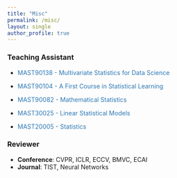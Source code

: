 ```yaml
---
title: "Misc"
permalink: /misc/
layout: single
author_profile: true
---
```


### Teaching Assistant

- <a href="https://handbook.unimelb.edu.au/subjects/mast90138" target="_blank" style="text-decoration: none; color: rgb(45, 120, 180);">MAST90138 - Multivariate Statistics for Data Science</a>

- <a href="https://handbook.unimelb.edu.au/subjects/mast90104" target="_blank" style="text-decoration: none; color: rgb(45, 120, 180);">MAST90104 - A First Course in Statistical Learning</a>

- <a href="https://handbook.unimelb.edu.au/subjects/mast90082" target="_blank" style="text-decoration: none; color: rgb(45, 120, 180);">MAST90082 - Mathematical Statistics</a>

- <a href="https://handbook.unimelb.edu.au/subjects/mast30025" target="_blank" style="text-decoration: none; color: rgb(45, 120, 180);">MAST30025 - Linear Statistical Models</a>

- <a href="https://handbook.unimelb.edu.au/subjects/mast20005" target="_blank" style="text-decoration: none; color: rgb(45, 120, 180);">MAST20005 - Statistics</a>



### Reviewer

- **Conference**: CVPR, ICLR, ECCV, BMVC, ECAI
- **Journal**: TIST, Neural Networks
